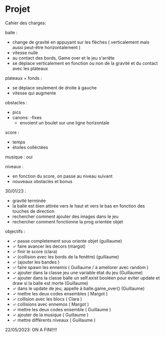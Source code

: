 # Projet

Cahier des charges:


balle :

- change de gravité en appuyant sur les flèches ( verticalement mais aussi peut-être horizontalement )
- vitesse nulle
- au contact des bords, Game over et le jeu s'arrête
- se déplace verticalement en fonction ou non de la gravité et du contact avec les plateaux

plateaux + fonds :

- se déplace seulement de droite à gauche
- vitesse qui augmente
                   
obstacles :

- pics
- canons:
    -fixes
    - envoient un boulet sur une ligne horizontale
                     
score :

- temps
- étoiles colléctées
        
        
musique : oui

niveaux :

- en fonction du score, on passe au niveau suivant
- nouveaux obstacles et bonus
          
          
          
 30/01/23 :
 - gravité terminée
 - la balle est bien attirée vers le haut et vers le bas en fonction des touches de direction
 - rechercher comment ajouter des images dans le jeu
 - rechercher comment fonctionne la prog orientée objet
 
 
objectifs : 
- ✓ passe completement  sous oriente objet (guillaume) 
- ✓ faire avancer les decors (margot)
- ✓ finir le score (clara)
- ✓ (collision avec les bords de la fenêtre) (guillaume) 
- ✓ (ajouter les bandes )
- ✓ faire spawn les ennemis ( Guillaume / à ameliorer avec random )
- ✓ ajouter dans la classe jeu une variable état du jeu (Guillaume)
- ✓ ajouter dans la classe balle un self.exist booléen pour eviter update et draw si la balle est morte (Guillaume)
- ✓ dans le update de jeu, appelle à balle.game_over() (Guillaume)
- ✓ mettre les deux codes ensembles ( Margot )
- ✓ collision avec les blocs ( Clara )
- ✓ collisions avec ennemos ( Margot )
- ✓ mettre les deux codes ensemble ( Guillaume )
- ✓ ajouter de la musique ( Guillaume )
- ✓ mettre différents niveaux ( Guillaume )


22/05/2023:
ON A FINI!!!!
                
        

